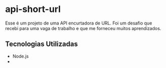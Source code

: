 # api-short-url
<p>Esse é um projeto de uma API encurtadora de URL. Foi um desafio que recebi para uma vaga de trabalho e que me forneceu muitos aprendizados.</p>

## Tecnologias Utilizadas
<ul>
  <li>Node.js</li>
  <li></li>
</ul>
